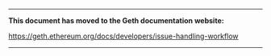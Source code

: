 ***

**This document has moved to the Geth documentation website:**

https://geth.ethereum.org/docs/developers/issue-handling-workflow
***